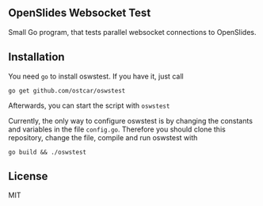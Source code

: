 ## OpenSlides Websocket Test

Small Go program, that tests parallel websocket connections to OpenSlides.

## Installation

You need ```go``` to install oswstest. If you have it, just call
```
go get github.com/ostcar/oswstest
```

Afterwards, you can start the script with ```oswstest```

Currently, the only way to configure oswstest is by changing the
constants and variables in the file ```config.go```. Therefore
you should clone this repository, change the file, compile and
run oswstest with

```
go build && ./oswstest
```

## License

MIT
